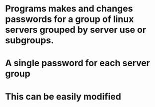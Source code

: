 # Programs makes and changes passwords for a group of linux servers grouped by server use or subgroups. 
# A single password for each server group
# This can be easily modified

